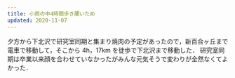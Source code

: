 ```yaml
---
title: 小雨の中4時間歩き腰いため
updated: 2020-11-07
---
```


夕方から下北沢で研究室同期と集まり焼肉の予定があったので，新百合ヶ丘まで電車で移動して，そこから 4h，17km を徒歩で下北沢まで移動した．
研究室同期は卒業以来顔を合わせていなかったがみんな元気そうで変わりが全然なくてよかった．
